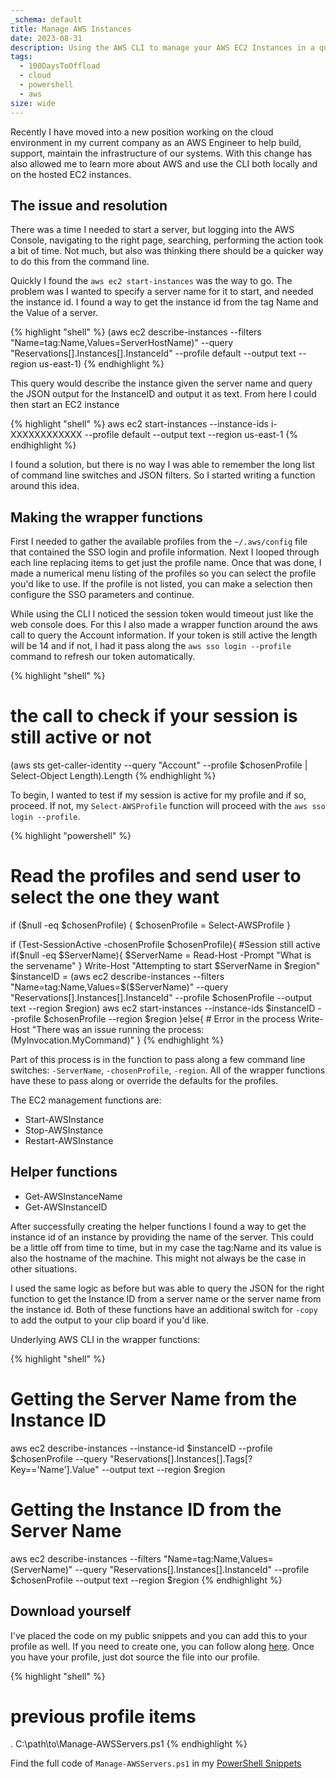 ```yaml
---
_schema: default
title: Manage AWS Instances
date: 2023-08-31
description: Using the AWS CLI to manage your AWS EC2 Instances in a quick and easy way
tags:
  - 100DaysToOffload
  - cloud
  - powershell
  - aws
size: wide
---
```


Recently I have moved into a new position working on the cloud environment in my current company as an AWS Engineer to help build, support, maintain the infrastructure of our systems. With this change has also allowed me to learn more about AWS and use the CLI both locally and on the hosted EC2 instances.

## The issue and resolution

There was a time I needed to start a server, but logging into the AWS Console, navigating to the right page, searching, performing the action took a bit of time. Not much, but also was thinking there should be a quicker way to do this from the command line.

Quickly I found the `aws ec2 start-instances` was the way to go. The problem was I wanted to specify a server name for it to start, and needed the instance id. I found a way to get the instance id from the tag Name and the Value of a server.

{% highlight "shell" %}
(aws ec2 describe-instances --filters "Name=tag:Name,Values=ServerHostName)" --query "Reservations[].Instances[].InstanceId" --profile default --output text --region us-east-1)
{% endhighlight %}

This query would describe the instance given the server name and query the JSON output for the InstanceID and output it as text. From here I could then start an EC2 instance

{% highlight "shell" %}
aws ec2 start-instances --instance-ids i-XXXXXXXXXXXX --profile default --output text --region us-east-1
{% endhighlight %}

I found a solution, but there is no way I was able to remember the long list of command line switches and JSON filters. So I started writing a function around this idea.

## Making the wrapper functions

First I needed to gather the available profiles from the `~/.aws/config` file that contained the SSO login and profile information. Next I looped through each line replacing items to get just the profile name. Once that was done, I made a numerical menu listing of the profiles so you can select the profile you'd like to use. If the profile is not listed, you can make a selection then configure the SSO parameters and continue.

While using the CLI I noticed the session token would timeout just like the web console does. For this I also made a wrapper function around the aws call to query the Account information. If your token is still active the length will be 14 and if not, I had it pass along the `aws sso login --profile` command to refresh our token automatically.

{% highlight "shell" %}
# the call to check if your session is still active or not
(aws sts get-caller-identity --query "Account" --profile $chosenProfile | Select-Object Length).Length
{% endhighlight %}

To begin, I wanted to test if my session is active for my profile and if so, proceed. If not, my `Select-AWSProfile` function will proceed with the `aws sso login --profile`.

{% highlight "powershell" %}
# Read the profiles and send user to select the one they want
if ($null -eq $chosenProfile) {
    $chosenProfile = Select-AWSProfile
}

if (Test-SessionActive -chosenProfile $chosenProfile){
    #Session still active
    if($null -eq $ServerName){
        $ServerName = Read-Host -Prompt "What is the servename"
    }
    Write-Host "Attempting to start $ServerName in $region"
    $instanceID = (aws ec2 describe-instances --filters "Name=tag:Name,Values=$($ServerName)" --query "Reservations[].Instances[].InstanceId" --profile $chosenProfile --output text --region $region)
    aws ec2 start-instances --instance-ids $instanceID --profile $chosenProfile --region $region
}else{
    # Error in the process
    Write-Host "There was an issue running the process: $($MyInvocation.MyCommand)"
}
{% endhighlight %}

Part of this process is in the function to pass along a few command line switches: `-ServerName`, `-chosenProfile`, `-region`. All of the wrapper functions have these to pass along or override the defaults for the profiles.

The EC2 management functions are:

- Start-AWSInstance
- Stop-AWSInstance
- Restart-AWSInstance

## Helper functions

- Get-AWSInstanceName
- Get-AWSInstanceID

After successfully creating the helper functions I found a way to get the instance id of an instance by providing the name of the server. This could be a little off from time to time, but in my case the tag:Name and its value is also the hostname of the machine. This might not always be the case in other situations.

I used the same logic as before but was able to query the JSON for the right function to get the Instance ID from a server name or the server name from the instance id. Both of these functions have an additional switch for `-copy` to add the output to your clip board if you'd like.

Underlying AWS CLI in the wrapper functions:

{% highlight "shell" %}
# Getting the Server Name from the Instance ID
aws ec2 describe-instances --instance-id $instanceID --profile $chosenProfile --query "Reservations[].Instances[].Tags[?Key=='Name'].Value" --output text --region $region

# Getting the Instance ID from the Server Name
aws ec2 describe-instances --filters "Name=tag:Name,Values=$($ServerName)" --query "Reservations[].Instances[].InstanceId" --profile $chosenProfile --output text --region $region
{% endhighlight %}

## Download yourself

I've placed the code on my public snippets and you can add this to your profile as well. If you need to create one, you can follow along [here](https://claytonerrington.com/blog/create-powershell-profile/). Once you have your profile, just dot source the file into our profile.

{% highlight "shell" %}
# previous profile items
. C:\path\to\Manage-AWSServers.ps1
{% endhighlight %}

Find the full code of `Manage-AWSServers.ps1` in my [PowerShell Snippets](https://codeberg.org/cjerrington/snippets/src/branch/main/AWS/Manage-AWSServer.ps1)
